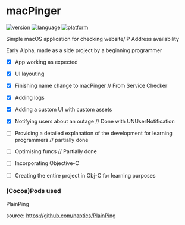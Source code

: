 # macPinger
[![version](https://img.shields.io/badge/version-Alpha%20v2.0-blue.svg)](https://img.shields.io/badge/version-Alpha%20v2.0-blue.svg)
[![language](https://img.shields.io/badge/language-Swift%204.2-orange.svg)](https://developer.apple.com/swift/)
[![platform](https://img.shields.io/badge/macOS-10.14-lightgrey.svg)](https://img.shields.io/badge/macOS-10.14-lightgrey.svg)


Simple macOS application for checking website/IP Address availability

Early Alpha, made as a side project by a beginning programmer

- [x] App working as expected
- [x] UI layouting
- [x] Finishing name change to macPinger // From Service Checker
- [x] Adding logs
- [x] Adding a custom UI with custom assets
- [x] Notifying users about an outage // Done with UNUserNotification
- [ ] Providing a detailed explanation of the development for learning programmers // partially done
- [ ] Optimising funcs // Partially done
- [ ] Incorporating Objective-C
- [ ] Creating the entire project in Obj-C for learning purposes


### (Cocoa)Pods used

PlainPing

source: https://github.com/naptics/PlainPing
